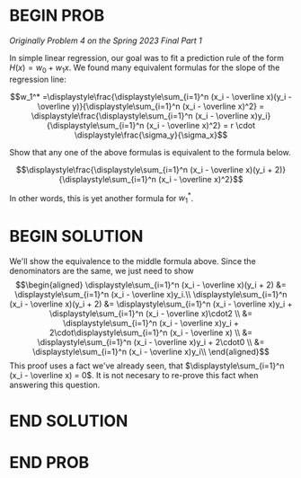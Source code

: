 # BEGIN PROB

<i>Originally Problem 4 on the Spring 2023 Final Part 1</i>

In simple linear regression, our goal was to fit a
prediction rule of the form $H(x) = w_0 + w_1x$. We found many
equivalent formulas for the slope of the regression line:

$$w_1^* =\displaystyle\frac{\displaystyle\sum_{i=1}^n (x_i - \overline x)(y_i - \overline y)}{\displaystyle\sum_{i=1}^n (x_i - \overline x)^2}
= \displaystyle\frac{\displaystyle\sum_{i=1}^n (x_i - \overline x)y_i}{\displaystyle\sum_{i=1}^n (x_i - \overline x)^2}
= r \cdot \displaystyle\frac{\sigma_y}{\sigma_x}$$

Show that any one of the above formulas is equivalent to the formula
below.

$$\displaystyle\frac{\displaystyle\sum_{i=1}^n (x_i - \overline x)(y_i + 2)}{\displaystyle\sum_{i=1}^n (x_i - \overline x)^2}$$

In other words, this is yet another formula for $w_1^*$.

# BEGIN SOLUTION

We'll show the equivalence to the middle formula above. Since the
denominators are the same, we just need to show $$\begin{aligned}
     \displaystyle\sum_{i=1}^n (x_i - \overline x)(y_i + 2) &= \displaystyle\sum_{i=1}^n (x_i - \overline x)y_i.\\
     \displaystyle\sum_{i=1}^n (x_i - \overline x)(y_i + 2) &= \displaystyle\sum_{i=1}^n (x_i - \overline x)y_i + \displaystyle\sum_{i=1}^n (x_i - \overline x)\cdot2 \\
     &= \displaystyle\sum_{i=1}^n (x_i - \overline x)y_i + 2\cdot\displaystyle\sum_{i=1}^n (x_i - \overline x) \\
    &= \displaystyle\sum_{i=1}^n (x_i - \overline x)y_i + 2\cdot0 \\
    &= \displaystyle\sum_{i=1}^n (x_i - \overline x)y_i\\
\end{aligned}$$ This proof uses a fact we've already seen, that
$\displaystyle\sum_{i=1}^n (x_i - \overline x) = 0$. It is not necesary
to re-prove this fact when answering this question.

# END SOLUTION

# END PROB